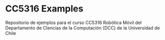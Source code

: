 # CC5316 Examples
Repositorio de ejemplos para el curso CC5316 Robótica Móvil del Departamento de CIencias de la Computación (DCC) de la Universidad de Chile
